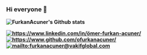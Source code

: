 ### Hi everyone 👋
<!--
**ofurkanacuner/ofurkanacuner** is a ✨ _special_ ✨ repository because its `README.md` (this file) appears on your GitHub profile.

Here are some ideas to get you started:

- 🔭 I’m currently working on ...
- 🌱 I’m currently learning ...
- 👯 I’m looking to collaborate on ...
- 🤔 I’m looking for help with ...
- 💬 Ask me about ...
- 📫 How to reach me: ...
- 😄 Pronouns: ...
- ⚡ Fun fact: ...
-->

<b>    

![FurkanAcuner's Github stats](https://github-readme-stats.vercel.app/api?username=ofurkanacuner) 

<a href="https://www.linkedin.com/in/ömer-furkan-acuner/" target="_blank">
    <img src="https://img.shields.io/badge/%20-linkedin-0072b1" alt="https://www.linkedin.com/in/ömer-furkan-acuner/">
</a>
    
<a href="https://www.github.com/ofurkanacuner/" target="_blank">
    <img src="https://img.shields.io/github/followers/ofurkanacuner?label=ofurkanacuner&style=social" alt="https://www.github.com/ofurkanacuner/">
</a>

<a href="mailto:furkanacuner@vakifglobal.com" target="_blank">
    <img src="https://img.shields.io/badge/%20-gmail-B23121" alt="mailto:furkanacuner@vakifglobal.com">
</a>
